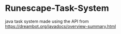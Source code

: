 # Runescape-Task-System
java task system made using the API from https://dreambot.org/javadocs/overview-summary.html
